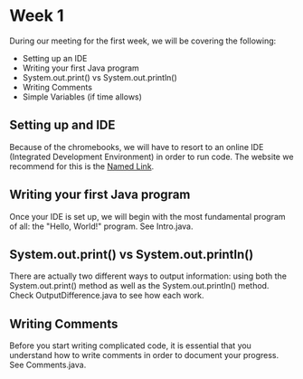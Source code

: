 # Week 1

During our meeting for the first week, we will be covering the following:
* Setting up an IDE
* Writing your first Java program
* System.out.print() vs System.out.println()
* Writing Comments
* Simple Variables (if time allows)

## Setting up and IDE
Because of the chromebooks, we will have to resort to an online IDE (Integrated Development Environment) in order to run code. The website we recommend for this is the [Named Link](https://www.sololearn.com/User/Login?returnUrl=%2FPlayground "SoloLearn website").

## Writing your first Java program
Once your IDE is set up, we will begin with the most fundamental program of all: the "Hello, World!" program. See Intro.java.

## System.out.print() vs System.out.println()
There are actually two different ways to output information: using both the System.out.print() method as well as the System.out.println() method. Check OutputDifference.java to see how each work.

## Writing Comments
Before you start writing complicated code, it is essential that you understand how to write comments in order to document your progress. See Comments.java.
